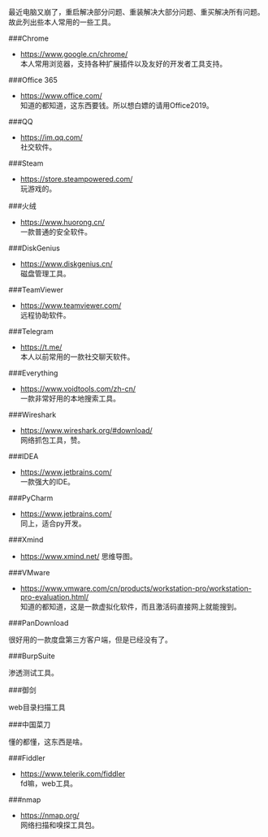 最近电脑又崩了，重启解决部分问题、重装解决大部分问题、重买解决所有问题。
故此列出些本人常用的一些工具。

###Chrome

+ https://www.google.cn/chrome/  
本人常用浏览器，支持各种扩展插件以及友好的开发者工具支持。

###Office 365

+ https://www.office.com/  
知道的都知道，这东西要钱。所以想白嫖的请用Office2019。

###QQ

+ https://im.qq.com/  
社交软件。

###Steam

+ https://store.steampowered.com/  
玩游戏的。

###火绒

+ https://www.huorong.cn/  
一款普通的安全软件。

###DiskGenius

+ https://www.diskgenius.cn/  
磁盘管理工具。

###TeamViewer

+ https://www.teamviewer.com/  
远程协助软件。

###Telegram

+ https://t.me/  
本人以前常用的一款社交聊天软件。

###Everything

+ https://www.voidtools.com/zh-cn/  
一款非常好用的本地搜索工具。

###Wireshark

+ https://www.wireshark.org/#download/  
网络抓包工具，赞。

###IDEA

+ https://www.jetbrains.com/  
一款强大的IDE。

###PyCharm

+ https://www.jetbrains.com/  
同上，适合py开发。

###Xmind

+ https://www.xmind.net/
思维导图。

###VMware

+ https://www.vmware.com/cn/products/workstation-pro/workstation-pro-evaluation.html/  
知道的都知道，这是一款虚拟化软件，而且激活码直接网上就能搜到。

###PanDownload

很好用的一款度盘第三方客户端，但是已经没有了。

###BurpSuite

渗透测试工具。

###御剑

web目录扫描工具

###中国菜刀

懂的都懂，这东西是啥。

###Fiddler

+ https://www.telerik.com/fiddler  
fd嘛，web工具。

###nmap

+ https://nmap.org/  
网络扫描和嗅探工具包。
